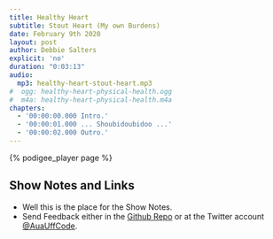 ```yaml
---
title: Healthy Heart
subtitle: Stout Heart (My own Burdens)
date: February 9th 2020
layout: post
author: Debbie Salters
explicit: 'no'
duration: "0:03:13"
audio:
  mp3: healthy-heart-stout-heart.mp3
#  ogg: healthy-heart-physical-health.ogg
#  m4a: healthy-heart-physical-health.m4a
chapters:
  - '00:00:00.000 Intro.'
  - '00:00:01.000 ... Shoubidoubidoo ...'
  - '00:00:02.000 Outro.'
---
```


{% podigee_player page %}

## Show Notes and Links

  * Well this is the place for the Show Notes.
  * Send Feedback either in the [Github Repo](https://github.com/haslinger/jekyll-octopod) or at the Twitter account [@AuaUffCode](http://twitter.com/@AuaUffCode).